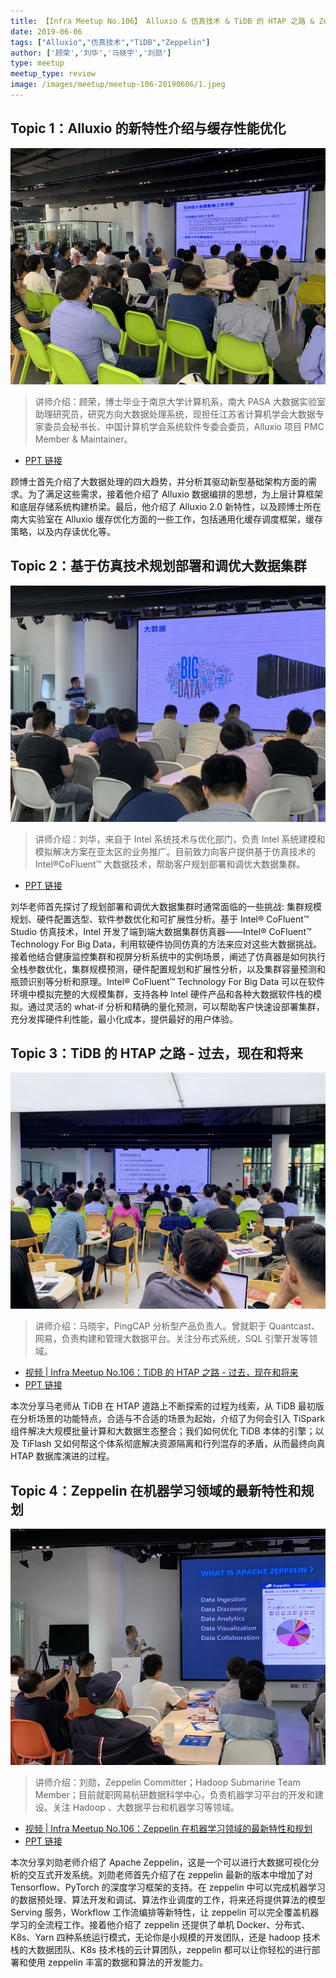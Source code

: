 ```yaml
---
title: 【Infra Meetup No.106】 Alluxio & 仿真技术 & TiDB 的 HTAP 之路 & Zeppelin 
date: 2019-06-06
tags: ["Alluxio","仿真技术","TiDB","Zeppelin"]
author: ['顾荣','刘华','马晓宇','刘勋']
type: meetup
meetup_type: review
image: /images/meetup/meetup-106-20190606/1.jpeg
---
```


## Topic 1：Alluxio 的新特性介绍与缓存性能优化


![](media/meetup-106-20190606/1.jpeg)

>讲师介绍：顾荣，博士毕业于南京大学计算机系，南大 PASA 大数据实验室助理研究员，研究方向大数据处理系统，现担任江苏省计算机学会大数据专家委员会秘书长、中国计算机学会系统软件专委会委员，Alluxio 项目 PMC Member & Maintainer。

+ [PPT 链接](https://eyun.baidu.com/s/3jIUYJS6)

顾博士首先介绍了大数据处理的四大趋势，并分析其驱动新型基础架构方面的需求。为了满足这些需求，接着他介绍了 Alluxio 数据编排的思想，为上层计算框架和底层存储系统构建桥梁。最后，他介绍了 Alluxio 2.0 新特性，以及顾博士所在南大实验室在 Alluxio 缓存优化方面的一些工作，包括通用化缓存调度框架，缓存策略，以及内存读优化等。

## Topic 2：基于仿真技术规划部署和调优大数据集群

![](media/meetup-106-20190606/2.jpeg)

>讲师介绍：刘华，来自于 Intel 系统技术与优化部门，负责 Intel 系统建模和模拟解决方案在亚太区的业务推广。目前致力向客户提供基于仿真技术的 Intel®CoFluent™ 大数据技术，帮助客户规划部署和调优大数据集群。

+ [PPT 链接](https://eyun.baidu.com/s/3jIUYJS6)

刘华老师首先探讨了规划部署和调优大数据集群时通常面临的一些挑战: 集群规模规划、硬件配置选型、软件参数优化和可扩展性分析。基于 Intel® CoFluent™ Studio 仿真技术，Intel 开发了端到端大数据集群仿真器——Intel® CoFluent™ Technology For Big Data，利用软硬件协同仿真的方法来应对这些大数据挑战。接着他结合健康监控集群和视屏分析系统中的实例场景，阐述了仿真器是如何执行全栈参数优化，集群规模预测，硬件配置规划和扩展性分析，以及集群容量预测和瓶颈识别等分析和原理。Intel® CoFluent™ Technology For Big Data 可以在软件环境中模拟完整的大规模集群，支持各种 Intel 硬件产品和各种大数据软件栈的模拟。通过灵活的 what-if 分析和精确的量化预测，可以帮助客户快速设部署集群，充分发挥硬件利性能，最小化成本，提供最好的用户体验。

## Topic 3：TiDB 的 HTAP 之路 - 过去，现在和将来

![](media/meetup-106-20190606/3.jpeg)

>讲师介绍：马晓宇，PingCAP 分析型产品负责人。曾就职于 Quantcast、网易，负责构建和管理大数据平台。关注分布式系统，SQL 引擎开发等领域。

+ [视频 | Infra Meetup No.106：TiDB 的 HTAP 之路 - 过去，现在和将来](https://www.bilibili.com/video/av54632526/?p=1)
+ [PPT 链接](https://eyun.baidu.com/s/3jIUYJS6)

本次分享马老师从 TiDB 在 HTAP 道路上不断探索的过程为线索，从 TiDB 最初版在分析场景的功能特点，合适与不合适的场景为起始，介绍了为何会引入 TiSpark 组件解决大规模批量计算和大数据生态整合；我们如何优化 TiDB 本体的引擎；以及 TiFlash 又如何帮这个体系彻底解决资源隔离和行列混存的矛盾，从而最终向真 HTAP 数据库演进的过程。

## Topic 4：Zeppelin 在机器学习领域的最新特性和规划

![](media/meetup-106-20190606/4.jpeg)

>讲师介绍：刘勋，Zeppelin Committer；Hadoop Submarine Team Member；目前就职网易杭研数据科学中心，负责机器学习平台的开发和建设。关注 Hadoop 、大数据平台和机器学习等领域。

+ [视频 | Infra Meetup No.106：Zeppelin 在机器学习领域的最新特性和规划](https://www.bilibili.com/video/av54632526/?p=2)
+ [PPT 链接](https://eyun.baidu.com/s/3jIUYJS6)

本次分享刘勋老师介绍了 Apache Zeppelin，这是一个可以进行大数据可视化分析的交互式开发系统。刘勋老师首先介绍了在 zeppelin 最新的版本中增加了对 Tensorflow、PyTorch 的深度学习框架的支持。在 zeppelin 中可以完成机器学习的数据预处理、算法开发和调试、算法作业调度的工作，将来还将提供算法的模型 Serving 服务，Workflow 工作流编排等新特性，让 zeppelin 可以完全覆盖机器学习的全流程工作。接着他介绍了 zeppelin 还提供了单机 Docker、分布式、K8s、Yarn 四种系统运行模式，无论你是小规模的开发团队，还是 hadoop 技术栈的大数据团队、K8s 技术栈的云计算团队，zeppelin 都可以让你轻松的进行部署和使用 zeppelin 丰富的数据和算法的开发能力。